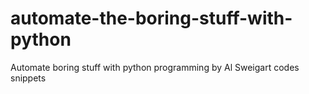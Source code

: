 # automate-the-boring-stuff-with-python
Automate boring stuff with python programming by Al Sweigart codes snippets
